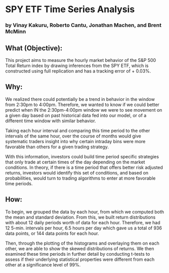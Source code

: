 # SPY ETF Time Series Analysis

###  by Vinay Kakuru, Roberto Cantu, Jonathan Machen, and Brent McMinn

## What (Objective):

This project aims to measure the hourly market behavior of the S&P 500 Total Return index by drawing inferences from the SPY ETF, which is constructed using full replication and has a tracking error of + 0.03%. 

## Why:

We realized there could potentially be a trend in behavior in the window from 2:30pm to 4:00pm. Therefore, we wanted to know if we could better predict when IN the 2:30pm-4:00pm window we were to see movement on a given day based on past historical data fed into our model, or of a different time window with similar behavior.

Taking each hour interval and comparing this time period to the other intervals of the same hour, over the course of months would give systematic traders insight into why certain intraday bins were more favorable than others for a given trading strategy.

With this information, investors could build time period specific strategies that only trade at certain times of the day depending on the market conditions. In theory, if there is a time period that offers better risk adjusted returns, investors would identify this set of conditions, and based on probabilities, would turn to trading algorithms to enter at more favorable time periods.

## How:

To begin, we grouped the data by each hour, from which we computed both the mean and standard deviation. From this, we built return distributions with about 12 daily periods worth of data for each hour. Therefore, we had 12 5-min. intervals per hour, 6.5 hours per day which gave us a total of 936 data points, or 144 data points for each hour. 

Then, through the plotting of the histograms and overlaying them on each other, we are able to show the skewed distributions of returns. We then examined these time periods in further detail by conducting t-tests to assess if their underlying statistical properties were different from each other at a significance level of 99%.
